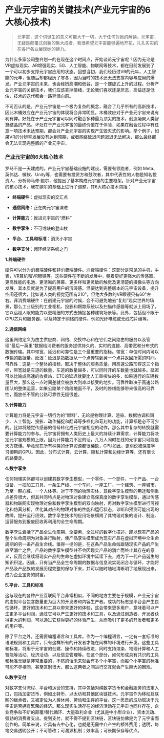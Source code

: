 # 产业元宇宙的关键技术(产业元宇宙的6大核心技术)

> 元宇宙，这个词诞生的意义可能大于一切，大于任何对她的解读。元宇宙，无疑是颠覆式创新的集大成者，我很希望元宇宙能够遍地开花，扎扎实实的在各行各业展现她的魅力。

为什么多家公司整齐划一的在现在这个时间点，开始谈论元宇宙呢？因为无论是VR虚拟现实、AR增强现实、5G、人工智能、物联网等技术，都在目前发展到了一个可以初步支撑元宇宙应用的状态。回想当初，我们经历过VR的元年，人工智能的元年，但随后却都经历了寒冬，因为当时的技术还无法支撑内容与应用的爆发。产业元宇宙的未来，也会经历高潮和低谷，是一个螺旋式上升的过程。分析产业元宇宙的关键技术，我们应该拿掉情绪，无论我们喜欢还是厌恶，高估还是低估，技术的迭代都会一路奔涌向前。

不可否认的是，产业元宇宙是一个极为复杂的概念，融合了几乎所有的高新技术，因此木桶效应在产业元宇宙的体现将会非常明显。木桶效应对于产业元宇宙来说有利有弊。好处在于产业元宇宙可以同时融合多种最为顶尖的技术，创造凝聚人类智慧结晶的产品。坏处在于产业元宇宙的最终价值在于体验，如果在融合过程中有任意一项技术未达预期，都会对产业元宇宙的实现产生毁灭式的影响。举个例子，如果VR的分辨率发展没有达到预期，或者网络延迟问题迟迟无法解决，那么最终都会无法实现完整版的产业元宇宙。

### [产业元宇宙](https://www.iot101.com/news/2575.html)的6大核心技术

罗马不是一天建成的。产业元宇宙基础设施的建设，需要有领跑者，例如 Meta、英伟达、微软、Unity等，也需要有投资方和鼓吹者，其中代表性的人物是知名投资人、分析师马修·鲍尔，他提出了基本构成元宇宙的主要框架。针对产业元宇宙的核心技术，我在鲍尔的基础上进行了调整，其6大核心技术包括：

- **终端硬件**：虚拟现实的交汇点

- **通信网络**：正在向元宇宙演进

- **计算能力**：推进元宇宙的“燃料”

- **数字孪生**：不可或缺的登山杖

- **平台、工具和标准**：消灭小宇宙

- **数字支付**：闭环经济系统之门

**1.终端硬件**

硬件可以分为消费端硬件和非消费端硬件。消费端硬件：这部分是常见的手机，手表，VR耳机和VR眼镜等。这些硬件在不断的发展中，朝着更好更强大的传感器、更高性能的电池、更清晰的屏幕、更多样和更灵敏的触觉及更清楚的摄像头等方向发展，其本质就是为了提高用户的沉浸感。但要达到完整版本的元宇宙设备，提升空间还很大，比如说人类的视觉范围有210°，但绝大多数的VR眼镜只有60°左右。非消费端硬件：在创建元宇宙的时候，会不可避免地去“复刻”现实世界的场景，那么工业级别的工业相机、投影和跟踪系统以及扫描传感器等就派上用场了，它以远超人眼的能力以更精细的方式去捕捉各种建筑场景等。此外，包括但不限于GPU芯片和服务器，以及特定于网络的硬件，例如光纤电缆或无线芯片组等。

**2.通信网络**

这里网络定义为由主供应商、网络、交换中心和在它们之间路由的服务以及管理“最后一英里”数据给消费者的服务提供持久的、实时的连接、高带宽和分布式的数据传输。其中带宽、延迟和可靠性是三个最重要的指标。带宽：单位时间内可以传输的数据量。延迟：延迟是指数据从一个点传输到另一个点并返回所需的时间。可靠性：这是一个整体的指标，取决于整体的服务质量。用高速公路形容这三个指标，带宽就是车道的数量，车道的数量越多，可以同时开的车数量也就越多。延迟可以比喻成高速的收费站，ETC的延迟就要比人工审核快的多，如果通行的车辆数量巨大，那么这一点时间差就会被放大到难以接受的地步。可靠性取决于高速公路团队的整体运营，如果公路某个路段地面不平，及时的修缮能够带来很高的可靠性，而放任不管的公路可靠性无疑很差。

**3.计算能力**

计算能力将是元宇宙一切行为的“燃料”，无论是物理计算、渲染、数据协调和同步、人工智能、投影、动作捕捉和翻译等多样化和苛刻的功能，计算都是必不可少的。比如将触觉传感器的信号转化成元宇宙相应的动作，那么其中复杂的转换就需要计算能力的参与。元宇宙将拥有人类历史上最大的持续计算需求，计算能力将决定元宇宙规模的上限，因为计算能力不足的话，几万人同时在线的元宇宙只可能是天方夜谭。毕竟现在所有种类的计算资源都很稀缺，CPU如此，更别说被深度学习御用的GPU。因此，分布式计算、云计算，隐私计算和边缘计算等，还有很长的路要走。

**4.数字孪生**

任何物理实体都可以创建其数字孪生模型，一个零件、一个部件、一个产品、一台设备、一把加工刀具、一条生产线、一个车间、一座工厂、一个建筑、一座城市，乃至一颗心脏、一个人体等。对于不同的物理实体，其数字孪生模型的用途和侧重点差异很大，但其共同特点是对物理对象建立高保真度的数字孪生模型，通过传感器和物联网实现物理对象和数字孪生模型的双向映射，再对数字孪生模型进行可视化和仿真分析，优化其对应的物理对象的性能和运行状态，诊断和预测可能出现的故障，提升运行绩效。数字孪生技术的应用场景横跨了其物理对象的设计、制造、运营服务到报废回收再利用的全生命周期。

数字孪生囊括了产品全生命周期、全要素、全过程的数字化描述，即以现实产品的整个生命周期为对象进行映射，使产品孪生模型成为现实产品在虚拟环境中全生命周期的另一条产品生命线。值得一提的是，在这条产品生命线跟随现实产品的产生直至消亡之后，产品的数字孪生模型并不会因现实产品的消亡而终止其存在的意义，反而会继续将现实产品的生命在虚拟环境中延续下去，成为下一代产品诞生的知识积淀。因此，只有当产品全生命周期的数据与信息流实现闭合与循环，才能将产品及产品族的发展历程完整的保存下来，并可以随时随地清晰明了地展现出来，成为企业宝贵的财富。

**5.平台、工具和标准**

这与现在的各种产业互联网平台非常相似，不同的地方主要在于规模，产业元宇宙的虚拟平台包含数量更为巨大的开发者和内容生产者。成功的标志是平台会产生良性循环，更好的技术和工具以带来更好的体验，这会带来更多用户，意味着可以产生更多平台利润，通过它可以产生更好的技术和工具，以及通过创造者、开发者获得更大的利润，可以通过它获得更好的体验产生，从而吸引了更多的开发者和更多的用户等。

除了平台之外，还需要编程语言和工具库。作为一个编程语言，一定有一套标准的语法规则和工具库，只有这样所有的开发者才能在同样的环境进行开发。这些工具和标准，将用于元宇宙的创建、操作和持续改进，同时支持渲染、物理计算和人工智能等活动、经济活动、以及信息管理等。在这个部分，如何形成具有共识的工具和标准无疑是非常重要的，不然的话未来就会有多个小宇宙，而每个小宇宙的标准可能不尽相同，甚至区别很大，那么这两者之间进行交互就会产生巨大的困难。

**6.数字支付**

对数字支付流程、平台和运营的支持，其中包括对纯数字货币和金融服务的法定入口，包括加密货币，例如比特币、以太坊和其他区块链技术。元宇宙作为移动互联网的继承者，又被定位为人类休闲、劳动和生存的平台。这一愿景的成功取决于元宇宙是否拥有繁荣的经济。那么现实生活存在的经济活动在元宇宙也同样存在，企业竞争和不断的颠覆/替代循环、大量盈利企业（尤其是中小型企业）、资本流动、强劲的消费者支出。提到支付，就不得不提到区块链，区块链仿佛是为了元宇宙而创作的。简单来说，它具有去中心化，也就是无需中介产生的额外费用；透明，每笔交易透明公开；不可篡改；可溯源机制；效率高；可长期保存等优点。